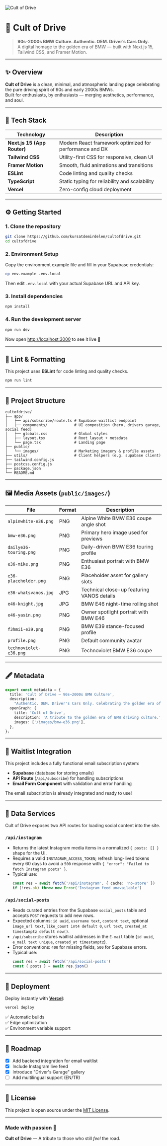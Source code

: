 ![Cult of Drive](/public/images/bmw-e36.png)

# 🚗 Cult of Drive

> **90s–2000s BMW Culture. Authentic. OEM. Driver’s Cars Only.**  
> A digital homage to the golden era of BMW — built with Next.js 15, Tailwind CSS, and Framer Motion.

---
  
## ✨ Overview

**Cult of Drive** is a clean, minimal, and atmospheric landing page celebrating the pure driving spirit of 90s and early 2000s BMWs.  
Built for enthusiasts, by enthusiasts — merging aesthetics, performance, and soul.

---

## 🧱 Tech Stack

| Technology | Description |
|-------------|--------------|
| **Next.js 15 (App Router)** | Modern React framework optimized for performance and DX |
| **Tailwind CSS** | Utility-first CSS for responsive, clean UI |
| **Framer Motion** | Smooth, fluid animations and transitions |
| **ESLint** | Code linting and quality checks |
| **TypeScript** | Static typing for reliability and scalability |
| **Vercel** | Zero-config cloud deployment |

---

## ⚙️ Getting Started

### 1. Clone the repository

```bash
git clone https://github.com/kursatdemirdelen/cultofdrive.git
cd cultofdrive
```

### 2. Environment Setup

Copy the environment example file and fill in your Supabase credentials:

```bash
cp env.example .env.local
```

Then edit `.env.local` with your actual Supabase URL and API key.

### 3. Install dependencies

```bash
npm install
```

### 4. Run the development server

```bash
npm run dev
```

Now open [http://localhost:3000](http://localhost:3000) to see it live 🚀

---

## 🧹 Lint & Formatting

This project uses **ESLint** for code linting and quality checks.

```bash
npm run lint
```

---

## 🧠 Project Structure

```
cultofdrive/
├── app/
│   ├── api/subscribe/route.ts # Supabase waitlist endpoint
│   ├── components/            # UI composition (hero, drivers garage, social feed)
│   ├── globals.css            # Global styles
│   ├── layout.tsx             # Root layout + metadata
│   └── page.tsx               # Landing page
├── public/
│   └── images/                # Marketing imagery & profile assets
├── utils/                     # Client helpers (e.g. supabase client)
├── tailwind.config.js
├── postcss.config.js
├── package.json
└── README.md
```

---

## 🖼️ Media Assets (`public/images/`)

| File | Format | Description |
|------|--------|-------------|
| `alpinwhite-e36.png` | PNG | Alpine White BMW E36 coupe angle shot |
| `bmw-e36.png` | PNG | Primary hero image used for previews |
| `dailye36-touring.png` | PNG | Daily-driven BMW E36 touring profile |
| `e36-mike.png` | PNG | Enthusiast portrait with BMW E36 |
| `e36-placeholder.png` | PNG | Placeholder asset for gallery slots |
| `e36-whatsvanos.jpg` | JPG | Technical close-up featuring VANOS details |
| `e46-knight.jpg` | JPG | BMW E46 night-time rolling shot |
| `e46-yasin.png` | PNG | Owner spotlight portrait with BMW E46 |
| `f3hmii-e39.png` | PNG | BMW E39 stance-focused profile |
| `profile.png` | PNG | Default community avatar |
| `technoviolet-e36.png` | PNG | Technoviolet BMW E36 coupe |

---

## 🖋️ Metadata

```ts
export const metadata = {
  title: 'Cult of Drive — 90s–2000s BMW Culture',
  description:
    "Authentic. OEM. Driver's Cars Only. Celebrating the golden era of BMW engineering.",
  openGraph: {
    title: 'Cult of Drive',
    description: 'A tribute to the golden era of BMW driving culture.',
    images: ['/images/bmw-e36.png'],
  },
};
```

---

## 💌 Waitlist Integration

This project includes a fully functional email subscription system:
- **Supabase** (database for storing emails)
- **API Route** (`/api/subscribe`) for handling subscriptions
- **Email Form Component** with validation and error handling

The email subscription is already integrated and ready to use!

---

## 📡 Data Services

Cult of Drive exposes two API routes for loading social content into the site.

### `/api/instagram`
- Returns the latest Instagram media items in a normalized `{ posts: [] }` shape for the UI.
- Requires a valid `INSTAGRAM_ACCESS_TOKEN`; refresh long-lived tokens every 60 days to avoid a `500` response with `{ "error": "Failed to fetch Instagram posts" }`.
- Typical use:
  ```ts
  const res = await fetch('/api/instagram', { cache: 'no-store' })
  if (!res.ok) throw new Error('Instagram feed unavailable')
  ```

### `/api/social-posts`
- Reads curated entries from the Supabase `social_posts` table and accepts `POST` requests to add new rows.
- Expected columns: `id uuid`, `username text`, `content text`, optional `image_url text`, `like_count int4 default 0`, `url text`, `created_at timestamptz default now()`.
- `/api/subscribe` stores waitlist addresses in the `E-mail` table (`id uuid`, `e_mail text unique`, `created_at timestamptz`).
- Error conventions: `400` for missing fields, `500` for Supabase errors.
- Typical use:
  ```ts
  const res = await fetch('/api/social-posts')
  const { posts } = await res.json()
  ```

---

## 🚀 Deployment

Deploy instantly with **[Vercel](https://vercel.com)**:

```bash
vercel deploy
```

✅ Automatic builds  
✅ Edge optimization  
✅ Environment variable support

---

## 🧭 Roadmap

- [x] Add backend integration for email waitlist
- [x] Include Instagram live feed
- [x] Introduce "Driver's Garage" gallery
- [ ] Add multilingual support (EN/TR)

---

## 🏁 License

This project is open source under the [MIT License](LICENSE).

---

### Made with passion 🖤  
**Cult of Drive** — A tribute to those who still *feel* the road.
